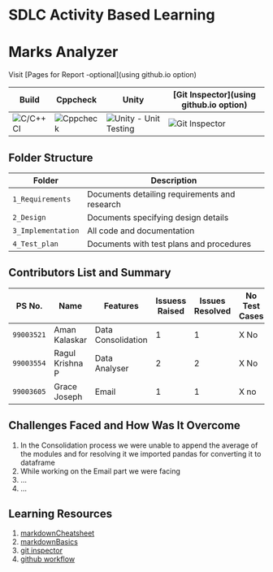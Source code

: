 # SDLC Activity Based Learning
# Marks Analyzer
Visit [Pages for Report -optional](using github.io option)

Build | Cppcheck | Unity | [Git Inspector](using github.io option)
------|----------|-------|--------------
![C/C++ CI](Badgelink) | ![Cppcheck](Badgelink) | ![Unity - Unit Testing](Badgelink) | ![Git Inspector](Badgelink)


## Folder Structure
Folder             | Description
-------------------| -----------------------------------------
`1_Requirements`   | Documents detailing requirements and research
`2_Design`         | Documents specifying design details
`3_Implementation` | All code and documentation
`4_Test_plan`      | Documents with test plans and procedures

## Contributors List and Summary

PS No. |  Name   |    Features    | Issuess Raised |Issues Resolved|No Test Cases|Test Case Pass
-------|---------|----------------|----------------|---------------|-------------|--------------
`99003521` | Aman Kalaskar  | Data Consolidation   | 1     |1   |X No   |X No     
`99003554` | Ragul Krishna P  | Data Analyser    | 2     | 2   |X No   |X No     
`99003605` | Grace Joseph  | Email    | 1     | 1   |X no  |X No  

## Challenges Faced and How Was It Overcome

1. In the Consolidation process we were unable to append the average of the modules and for resolving it we imported pandas for converting it to dataframe
2. While working on the Email part we were facing 
3. ...
4. ...

## Learning Resources
1. [markdownCheatsheet](https://github.com/adam-p/markdown-here/wiki/Markdown-Cheatsheet)
2. [markdownBasics](https://guides.github.com/features/mastering-markdown/)
3. [git inspector](https://github.com/ejwa/gitinspector.git)
4. [github workflow](https://docs.github.com/en/actions/learn-github-action)

